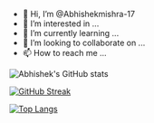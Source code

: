 - 👋 Hi, I’m @Abhishekmishra-17
- 👀 I’m interested in ...
- 🌱 I’m currently learning ...
- 💞️ I’m looking to collaborate on ...
- 📫 How to reach me ...

<!---
Abhishekmishra-17/Abhishekmishra-17 is a ✨ special ✨ repository because its `README.md` (this file) appears on your GitHub profile.
You can click the Preview link to take a look at your changes.
--->


![Abhishek's GitHub stats](https://github-readme-stats.vercel.app/api?username=Abhishekmishra-17&show_icons=true&theme=radical&count_private=true)

<!--- <img src="https://github-readme-stats.vercel.app/api?username=Abhishekmishra-17&show_icons=true&theme=radical&count_private=true" width="400"> --->

[![GitHub Streak](https://github-readme-streak-stats.herokuapp.com?user=Abhishekmishra-17&theme=radical&date_format=j%20M%5B%20Y%5D&fire=FAFF7B)](https://git.io/streak-stats)


<!--- ### SKyline
![Abhishek's Github Skylines](https://skyline.github.com/abhishekmishra-17/2022)
<img scr="https://skyline.github.com/abhishekmishra-17/2022" width="400"> --->

[![Top Langs](https://github-readme-stats.vercel.app/api/top-langs/?username=abhishekmishra-17&theme=radical)](https://github.com/abihshekmishra-17/github-readme-stats)
